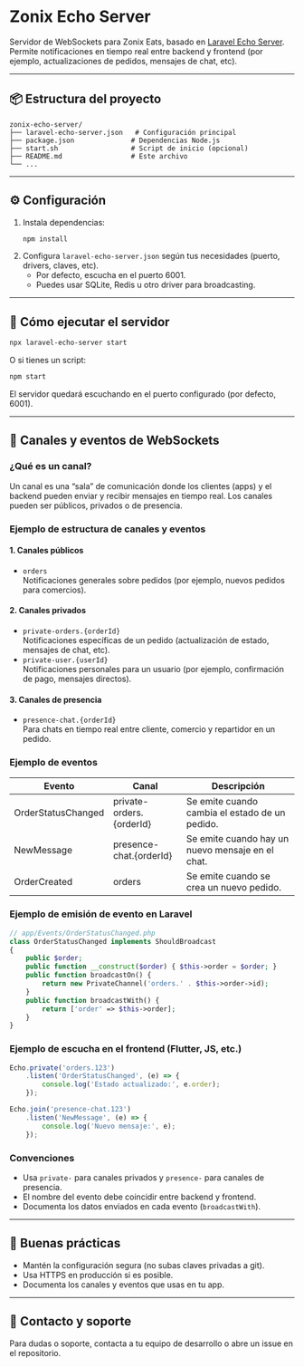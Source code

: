# Zonix Echo Server

Servidor de WebSockets para Zonix Eats, basado en [Laravel Echo Server](https://github.com/tlaverdure/laravel-echo-server). Permite notificaciones en tiempo real entre backend y frontend (por ejemplo, actualizaciones de pedidos, mensajes de chat, etc).

---

## 📦 Estructura del proyecto

```
zonix-echo-server/
├── laravel-echo-server.json   # Configuración principal
├── package.json              # Dependencias Node.js
├── start.sh                  # Script de inicio (opcional)
├── README.md                 # Este archivo
└── ...
```

---

## ⚙️ Configuración

1. Instala dependencias:
   ```bash
   npm install
   ```
2. Configura `laravel-echo-server.json` según tus necesidades (puerto, drivers, claves, etc).
   - Por defecto, escucha en el puerto 6001.
   - Puedes usar SQLite, Redis u otro driver para broadcasting.

---

## 🚀 Cómo ejecutar el servidor

```bash
npx laravel-echo-server start
```
O si tienes un script:
```bash
npm start
```

El servidor quedará escuchando en el puerto configurado (por defecto, 6001).

---

## 📡 Canales y eventos de WebSockets

### ¿Qué es un canal?
Un canal es una “sala” de comunicación donde los clientes (apps) y el backend pueden enviar y recibir mensajes en tiempo real. Los canales pueden ser públicos, privados o de presencia.

### Ejemplo de estructura de canales y eventos

#### 1. Canales públicos
- `orders`  
  Notificaciones generales sobre pedidos (por ejemplo, nuevos pedidos para comercios).

#### 2. Canales privados
- `private-orders.{orderId}`  
  Notificaciones específicas de un pedido (actualización de estado, mensajes de chat, etc).
- `private-user.{userId}`  
  Notificaciones personales para un usuario (por ejemplo, confirmación de pago, mensajes directos).

#### 3. Canales de presencia
- `presence-chat.{orderId}`  
  Para chats en tiempo real entre cliente, comercio y repartidor en un pedido.

### Ejemplo de eventos

| Evento               | Canal                    | Descripción                                      |
|----------------------|--------------------------|--------------------------------------------------|
| OrderStatusChanged   | private-orders.{orderId} | Se emite cuando cambia el estado de un pedido.   |
| NewMessage           | presence-chat.{orderId}  | Se emite cuando hay un nuevo mensaje en el chat. |
| OrderCreated         | orders                   | Se emite cuando se crea un nuevo pedido.         |

### Ejemplo de emisión de evento en Laravel

```php
// app/Events/OrderStatusChanged.php
class OrderStatusChanged implements ShouldBroadcast
{
    public $order;
    public function __construct($order) { $this->order = $order; }
    public function broadcastOn() {
        return new PrivateChannel('orders.' . $this->order->id);
    }
    public function broadcastWith() {
        return ['order' => $this->order];
    }
}
```

### Ejemplo de escucha en el frontend (Flutter, JS, etc.)

```js
Echo.private('orders.123')
    .listen('OrderStatusChanged', (e) => {
        console.log('Estado actualizado:', e.order);
    });

Echo.join('presence-chat.123')
    .listen('NewMessage', (e) => {
        console.log('Nuevo mensaje:', e);
    });
```

### Convenciones
- Usa `private-` para canales privados y `presence-` para canales de presencia.
- El nombre del evento debe coincidir entre backend y frontend.
- Documenta los datos enviados en cada evento (`broadcastWith`).

---

## 📝 Buenas prácticas
- Mantén la configuración segura (no subas claves privadas a git).
- Usa HTTPS en producción si es posible.
- Documenta los canales y eventos que usas en tu app.

---

## 📄 Contacto y soporte
Para dudas o soporte, contacta a tu equipo de desarrollo o abre un issue en el repositorio. 